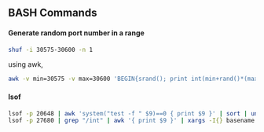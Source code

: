 ## BASH Commands

#### Generate random port number in a range
```bash
shuf -i 30575-30600 -n 1
```
using awk,
```bash
awk -v min=30575 -v max=30600 'BEGIN{srand(); print int(min+rand()*(max-min+1))}'
```
#### lsof
```bash
lsof -p 20648 | awk 'system("test -f " $9)==0 { print $9 }' | sort | uniq | grep "\.so"
lsof -p 27680 | grep "/int" | awk '{ print $9 }' | xargs -I{} basename {}
```
